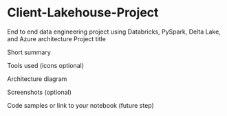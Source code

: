 # Client-Lakehouse-Project
End to end data engineering project using Databricks, PySpark, Delta Lake, and Azure architecture
Project title

Short summary

Tools used (icons optional)

Architecture diagram

Screenshots (optional)

Code samples or link to your notebook (future step)
